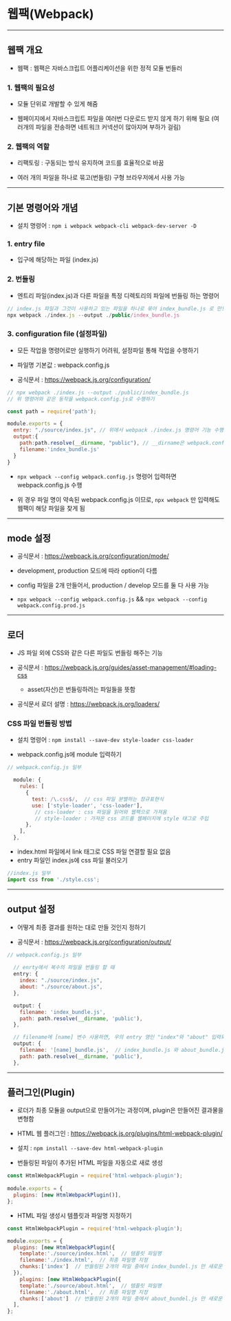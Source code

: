 # 웹팩(Webpack)

***

## 웹팩 개요
- 웹팩 : 웹팩은 자바스크립트 어플리케이션을 위한 정적 모듈 번들러

### 1. 웹팩의 필요성
- 모듈 단위로 개발할 수 있게 해줌

- 웹페이지에서 자바스크립트 파일을 여러번 다운로드 받지 않게 하기 위해 필요 (여러개의 파일을 전송하면 네트워크 커넥션이 많아지며 부하가 걸림)

### 2. 웹팩의 역할
- 리팩토링 : 구동되는 방식 유지하며 코드를 효율적으로 바꿈

- 여러 개의 파일을 하나로 묶고(번들링) 구형 브라우저에서 사용 가능

***

## 기본 명령어와 개념
- 설치 명령어 : ```npm i webpack webpack-cli webpack-dev-server -D```

### 1. entry file
- 입구에 해당하는 파일 (index.js)

### 2. 번들링
- 엔트리 파일(index.js)과 다른 파일을 특정 디렉토리의 파일에 번들링 하는 명령어
```js
// index.js 파일과 그것이 사용하고 있는 파일을 하나로 묶어 index_bundle.js 로 만드는 명령어
npx webpack ./index.js --output ./public/index_bundle.js
```

### 3. configuration file (설정파일)
- 모든 작업을 명령어로만 실행하기 어려워, 설정파일 통해 작업을 수행하기

- 파일명 기본값 : webpack.config.js

- 공식문서 : https://webpack.js.org/configuration/

```js
// npx webpack ./index.js --output ./public/index_bundle.js 
// 위 명령어와 같은 동작을 webpack.config.js로 수행하기

const path = require('path');

module.exports = {
  entry: "./source/index.js", // 위에서 webpack ./index.js 명령어 기능 수행
  output:{
    path:path.resolve(__dirname, "public"), // __dirname은 webpack.config.js 경로를 알려주는 node.js의 약속된 변수 / public은 결과물을 놓을 장소
    filename:'index_bundle.js'
  }
}
```
  - ```npx webpack --config webpack.config.js``` 명령어 입력하면 webpack.config.js 수행

  - 위 경우 파일 명이 약속된 webpack.config.js 이므로, ```npx webpack``` 만 입력해도 웹팩이 해당 파일을 찾게 됨

***

## mode 설정
- 공식문서 : https://webpack.js.org/configuration/mode/

- development, production 모드에 따라 option이 다름

- config 파일을 2개 만들어서, production / develop 모드를 둘 다 사용 가능

- ```npx webpack --config webpack.config.js``` && ```npx webpack --config webpack.config.prod.js```

***

## 로더
- JS 파일 외에 CSS와 같은 다른 파일도 번들링 해주는 기능

- 공식문서 : https://webpack.js.org/guides/asset-management/#loading-css

  - asset(자산)은 번들링하려는 파일들을 뜻함

- 공식문서 로더 설명 : https://webpack.js.org/loaders/

### CSS 파일 번들링 방법
- 설치 명령어 :  ```npm install --save-dev style-loader css-loader```

- webpack.config.js에 module 입력하기
```js
// webpack.config.js 일부

  module: {
    rules: [
      {
        test: /\.css$/,  // css 파일 분별하는 정규표현식
        use: ['style-loader', 'css-loader'],
         // css-loader : css 파일을 읽어와 웹팩으로 가져옴
         // style-loader : 가져온 css 코드를 웹페이지에 style 태그로 주입 
      },
    ],
  },
```
- index.html 파일에서 link 태그로 CSS 파일 연결할 필요 없음
- entry 파일인 index.js에 css 파일 불러오기
```js
//index.js 일부
import css from './style.css';
```

***

## output 설정
- 어떻게 최종 결과를 원하는 대로 만들 것인지 정하기

- 공식문서 : https://webpack.js.org/configuration/output/
```js
// webpack.config.js 일부
  
  // enrty에서 복수의 파일을 번들링 할 때
  entry: {
    index: "./source/index.js",
    about: "./source/about.js",
  },  

  output: {
    filename: 'index_bundle.js',
    path: path.resolve(__dirname, 'public'),
  },
```
```js
  // filename에 [name] 변수 사용하면, 우의 entry 명인 "index"와 "about" 입력되어 2개 파일 생성
  output: {
    filename: '[name]_bundle.js',  // index_bundle.js 와 about_bundle.js가 생성
    path: path.resolve(__dirname, 'public'),
  },
  ```

***

## 플러그인(Plugin)
- 로더가 최종 모듈을 output으로 만들어가는 과정이며, plugin은 만들어진 결과물을 변형함

- HTML 웹 플러그인 : https://webpack.js.org/plugins/html-webpack-plugin/

- 설치 : ```npm install --save-dev html-webpack-plugin```

- 번들링된 파일이 추가된 HTML 파일을 자동으로 새로 생성
```js
const HtmlWebpackPlugin = require('html-webpack-plugin');
 
module.exports = {
  plugins: [new HtmlWebpackPlugin()],
};
```

- HTML 파일 생성시 템플릿과 파일명 지정하기
```js
const HtmlWebpackPlugin = require('html-webpack-plugin');

module.exports = {
  plugins: [new HtmlWebpackPlugin({
    template:'./source/index.html',  // 템플릿 파일명
    filename:'./index.html',  // 최종 파일명 지정
    chunks:['index']  // 번들링된 2개의 파일 중에서 index_bundel.js 만 새로운 HTML 파일에 추가됨
  }),
    plugins: [new HtmlWebpackPlugin({
    template:'./source/about.html',  // 템플릿 파일명
    filename:'./about.html',  // 최종 파일명 지정
    chunks:['about']  // 번들링된 2개의 파일 중에서 about_bundel.js 만 새로운 HTML 파일에 추가됨
  ],  
};
```
